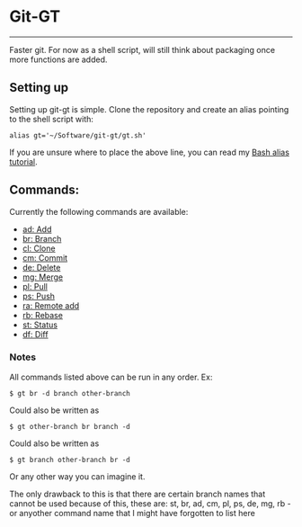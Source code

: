 # Git-GT
--------
Faster git. For now as a shell script, will still think about packaging once more functions are added.


## Setting up

Setting up git-gt is simple. Clone the repository and create an alias pointing to the shell script with:

    alias gt='~/Software/git-gt/gt.sh'

If you are unsure where to place the above line, you can read my [Bash alias tutorial](https://medium.com/@righteous.trespasser/bash-aliases-1b74175e8648).

## Commands:

Currently the following commands are available:

* [ad: Add](lib/ad)
* [br: Branch](lib/br)
* [cl: Clone](lib/cl)
* [cm: Commit](lib/cm)
* [de: Delete](lib/de)
* [mg: Merge](lib/mg)
* [pl: Pull](lib/pl)
* [ps: Push](lib/ps)
* [ra: Remote add](lib/ra)
* [rb: Rebase](lib/rb)
* [st: Status](lib/st)
* [df: Diff](lib/df)

### Notes

All commands listed above can be run in any order. Ex:

    $ gt br -d branch other-branch

Could also be written as

    $ gt other-branch br branch -d

Could also be written as

    $ gt branch other-branch br -d

Or any other way you can imagine it.

The only drawback to this is that there are certain branch names that cannot be used because of this, these are: st, br, ad, cm, pl, ps, de, mg, rb - or anyother command name that I might have forgotten to list here
